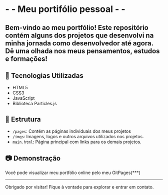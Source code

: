 # - - Meu portifólio pessoal - -
## Bem-vindo ao meu portfólio! Este repositório contém alguns dos projetos que desenvolvi na minha jornada como desenvolvedor até agora. Dê uma olhada nos meus pensamentos, estudos e formações!

## 🚀 Tecnologias Utilizadas

- HTML5
- CSS3
- JavaScript
- Biblioteca Particles.js

## 📁 Estrutura

- `/pages`: Contém as páginas individuais dos meus projetos
- `/imgs`: Imagens, logos e outros arquivos utilizados nos projetos.
- `main.html`: Página principal com links para os demais projetos.

## 📷 Demonstração

Você pode visualizar meu portfólio online pelo meu GitPages(***)

---

Obrigado por visitar! Fique à vontade para explorar e entrar em contato.
